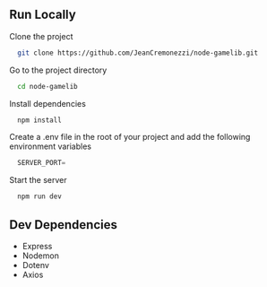 
## Run Locally

Clone the project

```bash
  git clone https://github.com/JeanCremonezzi/node-gamelib.git
```

Go to the project directory

```bash
  cd node-gamelib
```

Install dependencies

```bash
  npm install
```

Create a .env file in the root of your project and add the following environment variables

```js
  SERVER_PORT=
```

Start the server

```bash
  npm run dev
```


## Dev Dependencies

* Express
* Nodemon
* Dotenv
* Axios